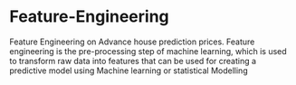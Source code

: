 # Feature-Engineering
Feature Engineering on Advance house prediction prices.
Feature engineering is the pre-processing step of machine learning, which is used to transform raw data into features that can be used for creating a predictive model using Machine learning or statistical Modelling

